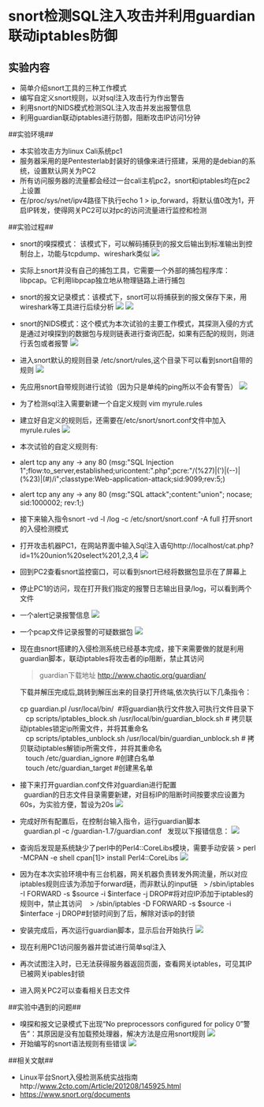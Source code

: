 # snort检测SQL注入攻击并利用guardian联动iptables防御 #

## 实验内容 ##
- 简单介绍snort工具的三种工作模式
- 编写自定义snort规则，以对sql注入攻击行为作出警告
- 利用snort的NIDS模式检测SQL注入攻击并发出报警信息
- 利用guardian联动iptables进行防御，阻断攻击IP访问1分钟

##实验环境##
- 本实验攻击方为linux Cali系统pc1
- 服务器采用的是Pentesterlab封装好的镜像来进行搭建，采用的是debian的系统，设置默认网关为PC2
- 所有访问服务器的流量都会经过一台cali主机pc2，snort和iptables均在pc2上设置
- 在/proc/sys/net/ipv4路径下执行echo 1 > ip_forward，将默认值0改为1，开启IP转发，使得网关PC2可以对pc的访问流量进行监控和检测


##实验过程##
- snort的嗅探模式：
该模式下，可以解码捕获到的报文后输出到标准输出到控制台上，功能与tcpdump、wireshark类似
![](image/1.PNG)
- 实际上snort并没有自己的捕包工具，它需要一个外部的捕包程序库：libpcap。它利用libpcap独立地从物理链路上进行捕包
- snort的报文记录模式：该模式下，snort可以将捕获到的报文保存下来，用wireshark等工具进行后续分析
![](image/2.PNG)
![](image/3.PNG)

- snort的NIDS模式：这个模式为本次试验的主要工作模式，其探测入侵的方式是通过对嗅探到的数据包与规则链表进行查询匹配，如果有匹配的规则，则进行丢包或者报警
![](image/6.PNG)
- 进入snort默认的规则目录 /etc/snort/rules,这个目录下可以看到snort自带的规则
![](image/5.PNG)
- 先应用snort自带规则进行试验（因为只是单纯的ping所以不会有警告）
![](image/7.PNG)
- 为了检测sql注入需要新建一个自定义规则 vim myrule.rules 
- 建立好自定义的规则后，还需要在/etc/snort/snort.conf文件中加入myrule.rules
![](image/10.PNG)
- 本次试验的自定义规则有:
- alert tcp any any -> any 80 (msg:"SQL Injection 1";flow:to_server,established;uricontent:".php";pcre:"/(\%27)|(\')|(\-\-)|(%23)|(#)/i";classtype:Web-application-attack;sid:9099;rev:5;)
- alert tcp any any -> any 80 (msg:"SQL attack";content:"union"; nocase; sid:1000002; rev:1;)

- 接下来输入指令snort -vd -l /log -c /etc/snort/snort.conf -A full 打开snort的入侵检测模式
- 打开攻击机器PC1，在网站界面中输入Sql注入语句http://localhost/cat.php?id=1%20union%20select%201,2,3,4
![](image/9.PNG)
- 回到PC2查看snort监控窗口，可以看到snort已经将数据包显示在了屏幕上
- 停止PC1的访问，现在打开我们指定的报警日志输出目录/log，可以看到两个文件
- 一个alert记录报警信息
![](image/13.png)
- 一个pcap文件记录报警的可疑数据包
![](image/12.png)
- 现在由snort搭建的入侵检测系统已经基本完成，接下来需要做的就是利用guardian脚本，联动iptables将攻击者的ip阻断，禁止其访问
    
    > guardian下载地址 http://www.chaotic.org/guardian/  
    
     下载并解压完成后,跳转到解压出来的目录打开终端,依次执行以下几条指令：
  
    cp guardian.pl /usr/local/bin/  #将guardian执行文件放入可执行文件目录下  
    cp scripts/iptables_block.sh /usr/local/bin/guardian_block.sh # 拷贝联动iptables锁定ip所需文件，并将其重命名   
    cp scripts/iptables_unblock.sh /usr/local/bin/guardian_unblock.sh # 拷贝联动iptables解锁ip所需文件，并将其重命名  
    touch /etc/guardian_ignore #创建白名单  
    touch /etc/guardian_target #创建黑名单
    
- 接下来打开guardian.conf文件对guardian进行配置  
       guardian的日志文件目录需要新建，对目标IP的阻断时间按要求应设置为60s，为实验方便，暂设为20s
![](image/16.png)   
- 完成好所有配置后，在控制台输入指令，运行guardian脚本  
        guardian.pl -c /guardian-1.7/guardian.conf 
   发现以下报错信息：
![](image/14.png) 

- 查询后发现是系统缺少了perl中的Perl4::CoreLibs模块，需要手动安装
      > perl -MCPAN -e shell
   cpan[1]> install Perl4::CoreLibs 
![](image/17.png)   
- 因为在本次实验环境中有三台机器，网关机器负责转发外网流量，所以对应iptables规则应该为添加于forward链，而非默认的input链
    > /sbin/iptables -I FORWARD -s $source -i $interface -j DROP#将对应IP添加于iptables的规则中，禁止其访问
    > /sbin/iptables -D FORWARD -s $source -i $interface -j DROP#封锁时间到了后，解除对该ip的封锁

- 安装完成后，再次运行guardian脚本，显示后台开始执行
![](image/18.png)   

- 现在利用PC1访问服务器并尝试进行简单sql注入

- 再次试图注入时，已无法获得服务器返回页面，查看网关iptables，可见其IP已被网关ipables封锁

- 进入网关PC2可以查看相关日志文件



##实验中遇到的问题##
- 嗅探和报文记录模式下出现“No preprocessors configured for policy 0”警告”：其原因是没有加载预处理器，解决方法是应用snort规则
![](image/4.PNG)
- 开始编写的snort语法规则有些错误
![](image/11.PNG)

##相关文献##
- Linux平台Snort入侵检测系统实战指南http://www.2cto.com/Article/201208/145925.html
- https://www.snort.org/documents
